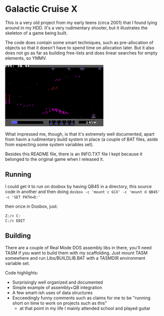 Galactic Cruise X
=================

This is a very old project from my early teens (circa 2001) that I found lying around in my HDD.
It's a very rudimentary shooter, but it illustrates the skeleton of a game being built.

The code does contain some smart techniques, such as pre-allocation of objects so that it doesn't have to spend time on allocation later. But it also does not go as far as building free-lists and does linear searches for empty elements, so YMMV.

![screenshot](/gcx.gif)

What impressed me, though, is that it's extremely well documented, apart from havin a rudimentary build system in place (a couple of BAT files, aside from expecting some system variables set).

Besides this README file, there is an INFO.TXT file I kept because it belonged to the original game when I released it.

Running
-------

I could get it to run on dosbox by having QB45 in a directory, this source code in another and then doing
`dosbox -c 'mount c GCX' -c 'mount d QB45' -c 'SET PATH=D:'`

then once in Dosbox, just:
```
Z:/> C:
C:/> EDIT
```

Building
--------

There are a couple of Real Mode DOS assembly libs in there, you'll need TASM if you want to build them with my scaffolding.
Just mount TASM somewhere and run Libs/BUILDLIB.BAT with a TASMDIR environment variable set.

Code highlights:
* Surprisingly well organized and documented
* Simple example of assembly+QB integration
* A few smart-ish uses of data structures
* Excceedingly funny comments such as claims for me to be "running short on time to work on projects such as this"
	- at that point in my life I mainly attended school and played guitar

